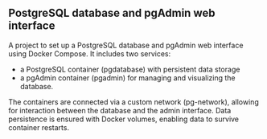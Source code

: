 ## PostgreSQL database and pgAdmin web interface

A project to set up a PostgreSQL database and pgAdmin web interface using Docker Compose. It includes two services:
 
 - a PostgreSQL container (pgdatabase) with persistent data storage
 - a pgAdmin container (pgadmin) for managing and visualizing the database. 
 
 The containers are connected via a custom network (pg-network), allowing for interaction between the database and the admin interface. Data persistence is ensured with Docker volumes, enabling data to survive container restarts.
